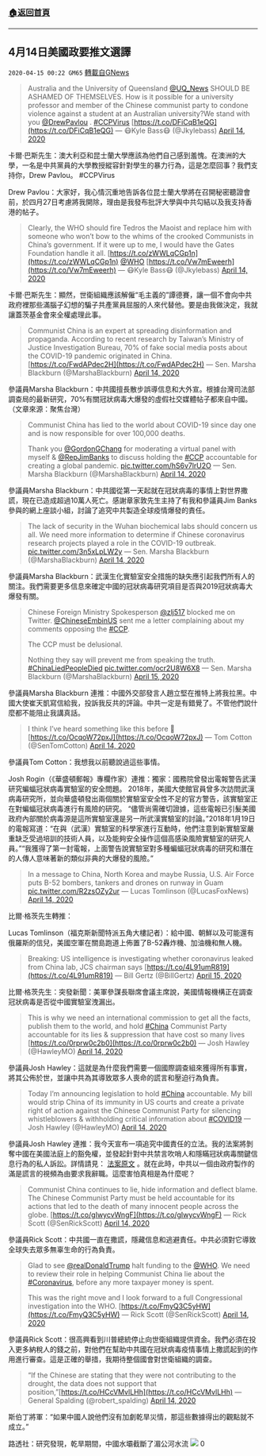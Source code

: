 ###  [:house:返回首頁](https://github.com/ourhimalayas/txt)
---

## 4月14日美國政要推文選譯
`2020-04-15 00:22 GM65` [轉載自GNews](https://gnews.org/zh-hant/173275/)

> Australia and the University of Queensland [@UQ\_News](https://twitter.com/UQ_News?ref_src=twsrc%5Etfw) SHOULD BE ASHAMED OF THEMSELVES. How is it possible for a university professor and member of the Chinese communist party to condone violence against a student at an Australian university?We stand with you [@DrewPavlou](https://twitter.com/DrewPavlou?ref_src=twsrc%5Etfw) . [#CCPVirus](https://twitter.com/hashtag/CCPVirus?src=hash&amp;ref_src=twsrc%5Etfw) [https://t.co/DFiCqB1eQG](https://t.co/DFiCqB1eQG)
> — 😷Kyle Bass😷 (@Jkylebass) [April 14, 2020](https://twitter.com/Jkylebass/status/1250084888516141056?ref_src=twsrc%5Etfw)

卡爾·巴斯先生：澳大利亞和昆士蘭大學應該為他們自己感到羞愧。在澳洲的大學，一名是中共黨員的大學教授縱容針對學生的暴力行為，這是怎麼回事？我們支持你，Drew Pavlou。 #CCPVirus

Drew Pavlou：大家好，我心情沉重地告訴各位昆士蘭大學將在召開秘密聽證會前，於四月27日考慮將我開除，理由是我發布批評大學與中共勾結以及我支持香港的帖子。

> Clearly, the WHO should fire Tedros the Maoist and replace him with someone who won’t bow to the whims of the crooked Communists in China’s government. If it were up to me, I would have the Gates Foundation handle it all. [https://t.co/zWWLqCGp1n](https://t.co/zWWLqCGp1n) [@WHO](https://twitter.com/WHO?ref_src=twsrc%5Etfw) [https://t.co/Vw7mEweerh](https://t.co/Vw7mEweerh)
> — 😷Kyle Bass😷 (@Jkylebass) [April 14, 2020](https://twitter.com/Jkylebass/status/1250203398965809160?ref_src=twsrc%5Etfw)

卡爾·巴斯先生：顯然，世衛組織應該解僱“毛主義的”譚德賽，讓一個不會向中共政府裡那些滿腦子幻想的騙子共產黨員屈服的人來代替他。要是由我做決定，我就讓蓋茨基金會來全權處理此事。

> Communist China is an expert at spreading disinformation and propaganda. According to recent research by Taiwan’s Ministry of Justice Investigation Bureau, 70% of fake social media posts about the COVID-19 pandemic originated in China.[https://t.co/FwdAPdec2H](https://t.co/FwdAPdec2H)
> — Sen. Marsha Blackburn (@MarshaBlackburn) [April 14, 2020](https://twitter.com/MarshaBlackburn/status/1250128840099352576?ref_src=twsrc%5Etfw)

參議員Marsha Blackburn：中共國擅長散步誤導信息和大外宣。根據台灣司法部調查局的最新研究，70%有關冠狀病毒大爆發的虛假社交媒體帖子都來自中國。 （文章來源：聚焦台灣）

> Communist China has lied to the world about COVID-19 since day one and is now responsible for over 100,000 deaths.
>  
> Thank you [@GordonGChang](https://twitter.com/GordonGChang?ref_src=twsrc%5Etfw) for moderating a virtual panel with myself & [@RepJimBanks](https://twitter.com/RepJimBanks?ref_src=twsrc%5Etfw) to discuss holding the [#CCP](https://twitter.com/hashtag/CCP?src=hash&amp;ref_src=twsrc%5Etfw) accountable for creating a global pandemic. [pic.twitter.com/hS6v7lrU2O](https://t.co/hS6v7lrU2O)
> — Sen. Marsha Blackburn (@MarshaBlackburn) [April 14, 2020](https://twitter.com/MarshaBlackburn/status/1250158734179000322?ref_src=twsrc%5Etfw)

參議員Marsha Blackburn：中共國從第一天起就在冠狀病毒的事情上對世界撒謊，現在已造成超過10萬人死亡。感謝章家敦先生主持了有我和參議員Jim Banks參與的網上座談小組，討論了追究中共製造全球疫情爆發的責任。

> The lack of security in the Wuhan biochemical labs should concern us all. We need more information to determine if Chinese coronavirus research projects played a role in the COVID-19 outbreak. [pic.twitter.com/3n5xLpLW2y](https://t.co/3n5xLpLW2y)
> — Sen. Marsha Blackburn (@MarshaBlackburn) [April 14, 2020](https://twitter.com/MarshaBlackburn/status/1250182039866757122?ref_src=twsrc%5Etfw)

參議員Marsha Blackburn：武漢生化實驗室安全措施的缺失應引起我們所有人的關注。我們需要更多信息來確定中國的冠狀病毒研究項目是否與2019冠狀病毒大爆發有關。

> Chinese Foreign Ministry Spokesperson [@zlj517](https://twitter.com/zlj517?ref_src=twsrc%5Etfw) blocked me on Twitter. [@ChineseEmbinUS](https://twitter.com/ChineseEmbinUS?ref_src=twsrc%5Etfw) sent me a letter complaining about my comments opposing the [#CCP](https://twitter.com/hashtag/CCP?src=hash&amp;ref_src=twsrc%5Etfw). 
>  
> The CCP must be delusional. 
> 
> Nothing they say will prevent me from speaking the truth. [#ChinaLiedPeopleDied](https://twitter.com/hashtag/ChinaLiedPeopleDied?src=hash&amp;ref_src=twsrc%5Etfw) [pic.twitter.com/ocr2U8W6X8](https://t.co/ocr2U8W6X8)
> — Sen. Marsha Blackburn (@MarshaBlackburn) [April 15, 2020](https://twitter.com/MarshaBlackburn/status/1250216013825785857?ref_src=twsrc%5Etfw)

參議員Marsha Blackburn 連推：中國外交部發言人趙立堅在推特上將我拉黑。中國大使崔天凱寫信給我，投訴我反共的評論。中共一定是有錯覺了。不管他們說什麼都不能阻止我講真話。

> I think I’ve heard something like this before 🤔 [https://t.co/OcqoW72pxJ](https://t.co/OcqoW72pxJ)
> — Tom Cotton (@SenTomCotton) [April 14, 2020](https://twitter.com/SenTomCotton/status/1250208715841699847?ref_src=twsrc%5Etfw)

參議員Tom Cotton：我想我以前聽說過這些事情。

Josh Rogin（《華盛頓郵報》專欄作家）連推：獨家：國務院曾發出電報警告武漢研究蝙蝠冠狀病毒實驗室的安全問題。 2018年，美國大使館官員曾多次訪問武漢病毒研究所，並向華盛頓發出兩個關於實驗室安全性不足的官方警告，該實驗室正在對蝙蝠冠狀病毒進行有風險的研究。 “儘管尚需確切證據，這些電報已引髮美國政府內部關於病毒源是這所實驗室還是另一所武漢實驗室的討論。”2018年1月19日的電報寫道：“在與（武漢）實驗室的科學家進行互動時，他們注意到新實驗室嚴重缺乏受過培訓的技術人員，以及能夠安全操作這個高感染風險實驗室的研究人員。”“我獲得了第一封電報，上面警告說實驗室對多種蝙蝠冠狀病毒的研究和潛在的人傳人意味著新的類似非典的大爆發的風險。”

> In a message to China, North Korea and maybe Russia, U.S. Air Force puts B-52 bombers, tankers and drones on runway in Guam [pic.twitter.com/R2zsOZy2ur](https://t.co/R2zsOZy2ur)
> — Lucas Tomlinson (@LucasFoxNews) [April 14, 2020](https://twitter.com/LucasFoxNews/status/1250118919278526464?ref_src=twsrc%5Etfw)

比爾·格茨先生轉推：

Lucas Tomlinson（福克斯新聞特派五角大樓記者）：給中國、朝鮮以及可能還有俄羅斯的信兒，美國空軍在關島跑道上佈置了B-52轟炸機、加油機和無人機。

> Breaking: US intelligence is investigating whether coronavirus leaked from China lab, JCS chairman says [https://t.co/4L91umR819](https://t.co/4L91umR819)
> — Bill Gertz (@BillGertz) [April 15, 2020](https://twitter.com/BillGertz/status/1250225898856624128?ref_src=twsrc%5Etfw)

比爾·格茨先生：突發新聞：美軍參謀長聯席會議主席說，美國情報機構正在調查冠狀病毒是否從中國實驗室洩漏出。

> This is why we need an international commission to get all the facts, publish them to the world, and hold [#China](https://twitter.com/hashtag/China?src=hash&amp;ref_src=twsrc%5Etfw) Communist Party accountable for its lies & suppression that have cost so many lives [https://t.co/0rprw0c2b0](https://t.co/0rprw0c2b0)
> — Josh Hawley (@HawleyMO) [April 14, 2020](https://twitter.com/HawleyMO/status/1250056573596114951?ref_src=twsrc%5Etfw)

參議員Josh Hawley：這就是為什麼我們需要一個國際調查組來獲得所有事實，將其公佈於世，並讓中共為其導致眾多人喪命的謊言和壓迫行為負責。

> Today I’m announcing legislation to hold [#China](https://twitter.com/hashtag/China?src=hash&amp;ref_src=twsrc%5Etfw) accountable. My bill would strip China of its immunity in US courts and create a private right of action against the Chinese Communist Party for silencing whistleblowers & withholding critical information about [#COVID19](https://twitter.com/hashtag/COVID19?src=hash&amp;ref_src=twsrc%5Etfw)
> — Josh Hawley (@HawleyMO) [April 14, 2020](https://twitter.com/HawleyMO/status/1250094012247269379?ref_src=twsrc%5Etfw)

參議員Josh Hawley 連推：我今天宣布一項追究中國責任的立法。我的法案將剝奪中國在美國法庭上的豁免權，並發起針對中共禁言吹哨人和隱瞞冠狀病毒關鍵信息行為的私人訴訟。詳情請見： [法案原文](https://www.hawley.senate.gov/senator-hawley-announces-bill-hold-chinese-communist-party-responsible-covid-19-pandemic) 。就在此時，中共以一個由政府製作的滿是謊言的視頻為由要求我辭職。這麼害怕真相是為什麼呢？

> Communist China continues to lie, hide information and deflect blame. The Chinese Communist Party must be held accountable for its actions that led to the death of many innocent people across the globe. [https://t.co/gIwycvWngF](https://t.co/gIwycvWngF)
> — Rick Scott (@SenRickScott) [April 14, 2020](https://twitter.com/SenRickScott/status/1250081569517248513?ref_src=twsrc%5Etfw)

參議員Rick Scott：中共國一直在撒謊，隱藏信息和逃避責任。中共必須對它導致全球失去眾多無辜生命的行為負責。

> Glad to see [@realDonaldTrump](https://twitter.com/realDonaldTrump?ref_src=twsrc%5Etfw) halt funding to the [@WHO](https://twitter.com/WHO?ref_src=twsrc%5Etfw). We need to review their role in helping Communist China lie about the [#Coronavirus](https://twitter.com/hashtag/Coronavirus?src=hash&amp;ref_src=twsrc%5Etfw), before any more taxpayer money is spent. 
> 
> This was the right move and I look forward to a full Congressional investigation into the WHO. [https://t.co/FmyQ3C5yHW](https://t.co/FmyQ3C5yHW)
> — Rick Scott (@SenRickScott) [April 14, 2020](https://twitter.com/SenRickScott/status/1250191926650863616?ref_src=twsrc%5Etfw)

參議員Rick Scott：很高興看到川普總統停止向世衛組織提供資金。我們必須在投入更多納稅人的錢之前，對他們在幫助中共國在冠狀病毒疫情事情上撒謊起到的作用進行審查。這是正確的舉措，我期待整個國會對世衛組織的調查。

> “If the Chinese are stating that they were not contributing to the drought, the data does not support that position,”[https://t.co/HCcVMvlLHh](https://t.co/HCcVMvlLHh)
> — General Spalding (@robert\_spalding) [April 14, 2020](https://twitter.com/robert_spalding/status/1250072339280269319?ref_src=twsrc%5Etfw)

斯伯丁將軍：“如果中國人說他們沒有加劇乾旱災情，那這些數據得出的觀點就不成立。”

路透社：研究發現，乾旱期間，中國水壩截斷了湄公河水流
![](https://s3.amazonaws.com/gnews-media-offload/wp-content/uploads/2020/04/15002224/06_58.png)
0
